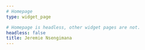 ```yaml
---
# Homepage
type: widget_page

# Homepage is headless, other widget pages are not.
headless: false
title: Jeremie Nsengimana
---
```

